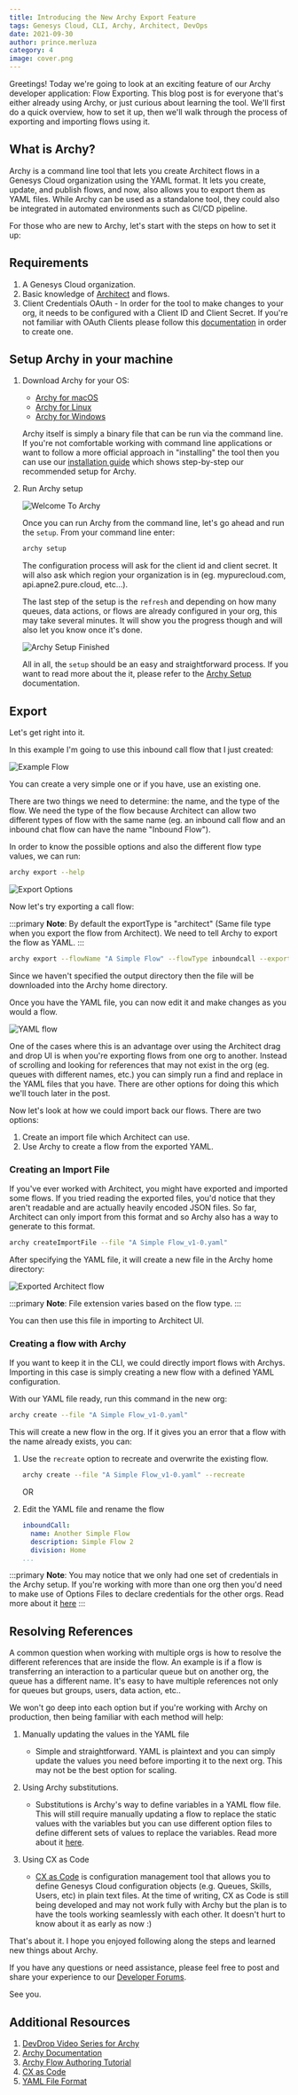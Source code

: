 ```yaml
---
title: Introducing the New Archy Export Feature
tags: Genesys Cloud, CLI, Archy, Architect, DevOps
date: 2021-09-30
author: prince.merluza
category: 4
image: cover.png
---
```


Greetings! Today we're going to look at an exciting feature of our Archy developer application: Flow Exporting. This blog post is for everyone that's either already using Archy, or just curious about learning the tool. We'll first do a quick overview, how to set it up, then we'll walk through the process of exporting and importing flows using it.

## What is Archy?

Archy is a command line tool that lets you create Architect flows in a Genesys Cloud organization using the YAML format. It lets you create, update, and publish flows, and now, also allows you to export them as YAML files. While Archy can be used as a standalone tool, they could also be integrated in automated environments such as CI/CD pipeline.

For those who are new to Archy, let's start with the steps on how to set it up:

## Requirements

1. A Genesys Cloud organization.
2. Basic knowledge of [Architect](https://help.mypurecloud.com/articles/architect-overview/) and flows.
3. Client Credentials OAuth - In order for the tool to make changes to your org, it needs to be configured with a Client ID and Client Secret. If you're not familiar with OAuth Clients please follow this [documentation](https://help.mypurecloud.com/articles/create-an-oauth-client/) in order to create one.

## Setup Archy in your machine

1. Download Archy for your OS:
   - [Archy for macOS](https://sdk-cdn.mypurecloud.com/archy/latest/archy-macos.zip)
   - [Archy for Linux](https://sdk-cdn.mypurecloud.com/archy/latest/archy-linux.zip)
   - [Archy for Windows](https://sdk-cdn.mypurecloud.com/archy/latest/archy-win.zip)

    Archy itself is simply a binary file that can be run via the command line. If you're not comfortable working with command line applications or want to follow a more official approach in "installing" the tool then you can use our [installation guide](https://developer.genesys.cloud/devapps/archy/install) which shows step-by-step our recommended setup for Archy.

2. Run Archy setup

    ![Welcome To Archy](welcome_to_archy.png)

    Once you can run Archy from the command line, let's go ahead and run the `setup`. From your command line enter:

    ```bash
    archy setup
    ```

    The configuration process will ask for the client id and client secret. It will also ask which region your organization is in (eg. mypurecloud.com, api.apne2.pure.cloud, etc...).

    The last step of the setup is the `refresh` and depending on how many queues, data actions, or flows are already configured in your org, this may take several minutes. It will show you the progress though and will also let you know once it's done.

    ![Archy Setup Finished](archy_setup_finish.png)

    All in all, the `setup` should be an easy and straightforward process. If you want to read more about the it, please refer to the [Archy Setup](https://developer.genesys.cloud/devapps/archy/setup) documentation.

## Export

Let's get right into it.

In this example I'm going to use this inbound call flow that I just created:

![Example Flow](architect_flow.png)

You can create a very simple one or if you have, use an existing one.

There are two things we need to determine: the name, and the type of the flow. We need the type of the flow because Architect can allow two different types of flow with the same name (eg. an inbound call flow and an inbound chat flow can have the name "Inbound Flow").

In order to know the possible options and also the different flow type values, we can run:

```bash
archy export --help
```

![Export Options](export_options.png)

Now let's try exporting a call flow:

:::primary
**Note**: By default the exportType is "architect" (Same file type when you export the flow from Architect). We need to tell Archy to export the flow as YAML.
:::

```bash
archy export --flowName "A Simple Flow" --flowType inboundcall --exportType yaml
```

Since we haven't specified the output directory then the file will be downloaded into the Archy home directory.

Once you have the YAML file, you can now edit it and make changes as you would a flow.

![YAML flow](sample_yaml_flow.png)

One of the cases where this is an advantage over using the Architect drag and drop UI is when you're exporting flows from one org to another. Instead of scrolling and looking for references that may not exist in the org (eg. queues with different names, etc.) you can simply run a find and replace in the YAML files that you have. There are other options for doing this which we'll touch later in the post.

Now let's look at how we could import back our flows. There are two options:

1. Create an import file which Architect can use.
2. Use Archy to create a flow from the exported YAML.

### Creating an Import File

If you've ever worked with Architect, you might have exported and imported some flows. If you tried reading the exported files, you'd notice that they aren't readable and are actually heavily encoded JSON files. So far, Architect can only import from this format and so Archy also has a way to generate to this format.

```bash
archy createImportFile --file "A Simple Flow_v1-0.yaml"
```

After specifying the YAML file, it will create a new file in the Archy home directory:

![Exported Architect flow](exported_architect_flow.png)

:::primary
**Note**: File extension varies based on the flow type.
:::

You can then use this file in importing to Architect UI.

### Creating a flow with Archy

If you want to keep it in the CLI, we could directly import flows with Archys. Importing in this case is simply creating a new flow with a defined YAML configuration.

With our YAML file ready, run this command in the new org:

```bash
archy create --file "A Simple Flow_v1-0.yaml"
```

This will create a new flow in the org. If it gives you an error that a flow with the name already exists, you can:

1. Use the `recreate` option to recreate and overwrite the existing flow.

    ```bash
    archy create --file "A Simple Flow_v1-0.yaml" --recreate
    ```

    OR

2. Edit the YAML file and rename the flow

    ```YAML
    inboundCall:
      name: Another Simple Flow
      description: Simple Flow 2
      division: Home
    ...
    ```

:::primary
**Note**: You may notice that we only had one set of credentials in the Archy setup. If you're working with more than one org then you'd need to make use of Options Files to declare credentials for the other orgs. Read more about it [here](https://developer.genesys.cloud/devapps/archy/commandOverview#parameter-values-and-the-options-file)
:::

## Resolving References

A common question when working with multiple orgs is how to resolve the different references that are inside the flow. An example is if a flow is transferring an interaction to a particular queue but on another org, the queue has a different name. It's easy to have multiple references not only for queues but groups, users, data action, etc..

We won't go deep into each option but if you're working with Archy on production, then being familiar with each method will help:

1. Manually updating the values in the YAML file
   - Simple and straightforward. YAML is plaintext and you can simply update the values you need before importing it to the next org. This may not be the best option for scaling.

2. Using Archy substitutions.
   - Substitutions is Archy's way to define variables in a YAML flow file. This will still require manually updating a flow to replace the static values with the variables but you can use different option files to define different sets of values to replace the variables. Read more about it [here](https://developer.genesys.cloud/devapps/archy/flowAuthoring/lesson_07_substitutions).

3. Using CX as Code
   - [CX as Code](https://developer.genesys.cloud/blog/2021-04-16-cx-as-code/) is configuration management tool that allows you to define Genesys Cloud configuration objects (e.g. Queues, Skills, Users, etc) in plain text files. At the time of writing, CX as Code is still being developed and may not work fully with Archy but the plan is to have the tools working seamlessly with each other. It doesn't hurt to know about it as early as now :)

That's about it. I hope you enjoyed following along the steps and learned new things about Archy.

If you have any questions or need assistance, please feel free to post and share your experience to our [Developer Forums](https://developer.genesys.cloud/forum/).

See you.

## Additional Resources

1. [DevDrop Video Series for Archy](https://www.youtube.com/watch?v=3NwGJ9X1O0s)
2. [Archy Documentation](https://developer.genesys.cloud/devapps/archy/)
3. [Archy Flow Authoring Tutorial](https://developer.genesys.cloud/devapps/archy/flowAuthoring/)
4. [CX as Code](https://developer.genesys.cloud/api/rest/CX-as-Code/)
5. [YAML File Format](https://en.wikipedia.org/wiki/YAML)
